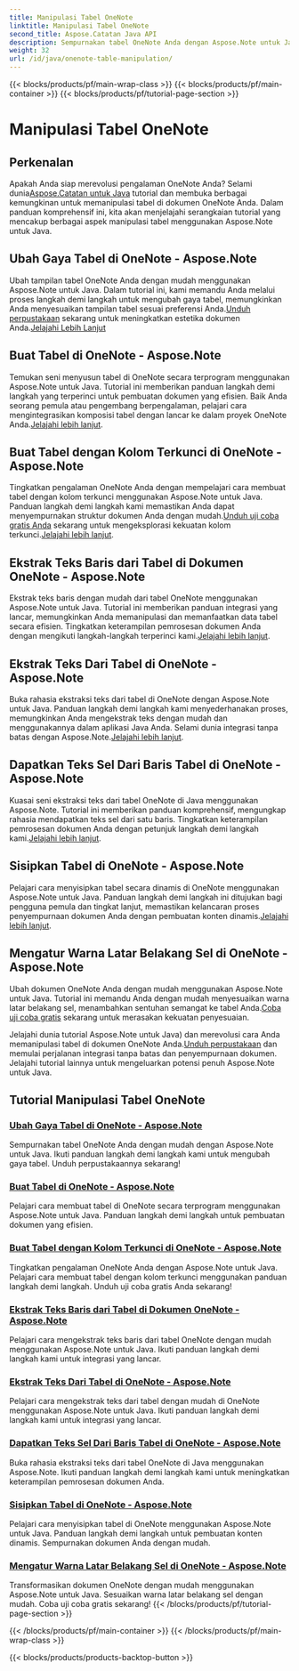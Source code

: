 ```yaml
---
title: Manipulasi Tabel OneNote
linktitle: Manipulasi Tabel OneNote
second_title: Aspose.Catatan Java API
description: Sempurnakan tabel OneNote Anda dengan Aspose.Note untuk Java. Ubah gaya, buat tabel, ekstrak teks dengan mulus. Unduh perpustakaan untuk kelancaran pembuatan dokumen.
weight: 32
url: /id/java/onenote-table-manipulation/
---
```


{{< blocks/products/pf/main-wrap-class >}}
{{< blocks/products/pf/main-container >}}
{{< blocks/products/pf/tutorial-page-section >}}

# Manipulasi Tabel OneNote



## Perkenalan

 Apakah Anda siap merevolusi pengalaman OneNote Anda? Selami dunia[Aspose.Catatan untuk Java](https://www.aspose.com/products/note/java) tutorial dan membuka berbagai kemungkinan untuk memanipulasi tabel di dokumen OneNote Anda. Dalam panduan komprehensif ini, kita akan menjelajahi serangkaian tutorial yang mencakup berbagai aspek manipulasi tabel menggunakan Aspose.Note untuk Java.

## Ubah Gaya Tabel di OneNote - Aspose.Note
 Ubah tampilan tabel OneNote Anda dengan mudah menggunakan Aspose.Note untuk Java. Dalam tutorial ini, kami memandu Anda melalui proses langkah demi langkah untuk mengubah gaya tabel, memungkinkan Anda menyesuaikan tampilan tabel sesuai preferensi Anda.[Unduh perpustakaan](https://releases.aspose.com/downloads/note/java) sekarang untuk meningkatkan estetika dokumen Anda.[Jelajahi Lebih Lanjut](./change-table-style/)

## Buat Tabel di OneNote - Aspose.Note
Temukan seni menyusun tabel di OneNote secara terprogram menggunakan Aspose.Note untuk Java. Tutorial ini memberikan panduan langkah demi langkah yang terperinci untuk pembuatan dokumen yang efisien. Baik Anda seorang pemula atau pengembang berpengalaman, pelajari cara mengintegrasikan komposisi tabel dengan lancar ke dalam proyek OneNote Anda.[Jelajahi lebih lanjut](./compose-table/).

## Buat Tabel dengan Kolom Terkunci di OneNote - Aspose.Note
 Tingkatkan pengalaman OneNote Anda dengan mempelajari cara membuat tabel dengan kolom terkunci menggunakan Aspose.Note untuk Java. Panduan langkah demi langkah kami memastikan Anda dapat menyempurnakan struktur dokumen Anda dengan mudah.[Unduh uji coba gratis Anda](https://www.aspose.com/downloads/note/java) sekarang untuk mengeksplorasi kekuatan kolom terkunci.[Jelajahi lebih lanjut](./create-table-with-locked-columns/).

## Ekstrak Teks Baris dari Tabel di Dokumen OneNote - Aspose.Note
Ekstrak teks baris dengan mudah dari tabel OneNote menggunakan Aspose.Note untuk Java. Tutorial ini memberikan panduan integrasi yang lancar, memungkinkan Anda memanipulasi dan memanfaatkan data tabel secara efisien. Tingkatkan keterampilan pemrosesan dokumen Anda dengan mengikuti langkah-langkah terperinci kami.[Jelajahi lebih lanjut](./extract-row-text-from-table/).

## Ekstrak Teks Dari Tabel di OneNote - Aspose.Note
 Buka rahasia ekstraksi teks dari tabel di OneNote dengan Aspose.Note untuk Java. Panduan langkah demi langkah kami menyederhanakan proses, memungkinkan Anda mengekstrak teks dengan mudah dan menggunakannya dalam aplikasi Java Anda. Selami dunia integrasi tanpa batas dengan Aspose.Note.[Jelajahi lebih lanjut](./extract-text-from-table/).

## Dapatkan Teks Sel Dari Baris Tabel di OneNote - Aspose.Note
 Kuasai seni ekstraksi teks dari tabel OneNote di Java menggunakan Aspose.Note. Tutorial ini memberikan panduan komprehensif, mengungkap rahasia mendapatkan teks sel dari satu baris. Tingkatkan keterampilan pemrosesan dokumen Anda dengan petunjuk langkah demi langkah kami.[Jelajahi lebih lanjut](./get-cell-text-from-row/).

## Sisipkan Tabel di OneNote - Aspose.Note
Pelajari cara menyisipkan tabel secara dinamis di OneNote menggunakan Aspose.Note untuk Java. Panduan langkah demi langkah ini ditujukan bagi pengguna pemula dan tingkat lanjut, memastikan kelancaran proses penyempurnaan dokumen Anda dengan pembuatan konten dinamis.[Jelajahi lebih lanjut](./insert-table/).

## Mengatur Warna Latar Belakang Sel di OneNote - Aspose.Note
 Ubah dokumen OneNote Anda dengan mudah menggunakan Aspose.Note untuk Java. Tutorial ini memandu Anda dengan mudah menyesuaikan warna latar belakang sel, menambahkan sentuhan semangat ke tabel Anda.[Coba uji coba gratis](https://www.aspose.com/downloads/note/java) sekarang untuk merasakan kekuatan penyesuaian.

 Jelajahi dunia tutorial Aspose.Note untuk Java) dan merevolusi cara Anda memanipulasi tabel di dokumen OneNote Anda.[Unduh perpustakaan](https://releases.aspose.com/downloads/note/java) dan memulai perjalanan integrasi tanpa batas dan penyempurnaan dokumen. Jelajahi tutorial lainnya untuk mengeluarkan potensi penuh Aspose.Note untuk Java.
## Tutorial Manipulasi Tabel OneNote
### [Ubah Gaya Tabel di OneNote - Aspose.Note](./change-table-style/)
Sempurnakan tabel OneNote Anda dengan mudah dengan Aspose.Note untuk Java. Ikuti panduan langkah demi langkah kami untuk mengubah gaya tabel. Unduh perpustakaannya sekarang!
### [Buat Tabel di OneNote - Aspose.Note](./compose-table/)
Pelajari cara membuat tabel di OneNote secara terprogram menggunakan Aspose.Note untuk Java. Panduan langkah demi langkah untuk pembuatan dokumen yang efisien.
### [Buat Tabel dengan Kolom Terkunci di OneNote - Aspose.Note](./create-table-with-locked-columns/)
Tingkatkan pengalaman OneNote Anda dengan Aspose.Note untuk Java. Pelajari cara membuat tabel dengan kolom terkunci menggunakan panduan langkah demi langkah. Unduh uji coba gratis Anda sekarang!
### [Ekstrak Teks Baris dari Tabel di Dokumen OneNote - Aspose.Note](./extract-row-text-from-table/)
Pelajari cara mengekstrak teks baris dari tabel OneNote dengan mudah menggunakan Aspose.Note untuk Java. Ikuti panduan langkah demi langkah kami untuk integrasi yang lancar.
### [Ekstrak Teks Dari Tabel di OneNote - Aspose.Note](./extract-text-from-table/)
Pelajari cara mengekstrak teks dari tabel dengan mudah di OneNote menggunakan Aspose.Note untuk Java. Ikuti panduan langkah demi langkah kami untuk integrasi yang lancar.
### [Dapatkan Teks Sel Dari Baris Tabel di OneNote - Aspose.Note](./get-cell-text-from-row/)
Buka rahasia ekstraksi teks dari tabel OneNote di Java menggunakan Aspose.Note. Ikuti panduan langkah demi langkah kami untuk meningkatkan keterampilan pemrosesan dokumen Anda.
### [Sisipkan Tabel di OneNote - Aspose.Note](./insert-table/)
Pelajari cara menyisipkan tabel di OneNote menggunakan Aspose.Note untuk Java. Panduan langkah demi langkah untuk pembuatan konten dinamis. Sempurnakan dokumen Anda dengan mudah.
### [Mengatur Warna Latar Belakang Sel di OneNote - Aspose.Note](./setting-cell-background-color/)
Transformasikan dokumen OneNote dengan mudah menggunakan Aspose.Note untuk Java. Sesuaikan warna latar belakang sel dengan mudah. Coba uji coba gratis sekarang!
{{< /blocks/products/pf/tutorial-page-section >}}

{{< /blocks/products/pf/main-container >}}
{{< /blocks/products/pf/main-wrap-class >}}

{{< blocks/products/products-backtop-button >}}
